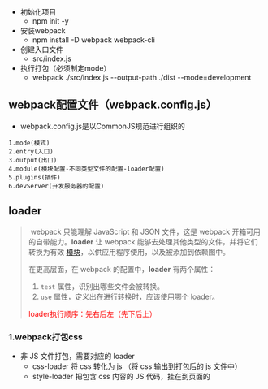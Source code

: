 - 初始化项目
  - npm init -y
- 安装webpack
  - npm install -D webpack webpack-cli
- 创建入口文件
  - src/index.js
- 执行打包（必须制定mode）
  - webpack ./src/index.js --output-path ./dist --mode=development

## webpack配置文件（webpack.config.js）

- webpack.config.js是以CommonJS规范进行组织的

```shell
1.mode(模式)
2.entry(入口)
3.output(出口)
4.module(模块配置-不同类型文件的配置-loader配置)
5.plugins(插件)
6.devServer(开发服务器的配置)
```



## loader

> ​	webpack 只能理解 JavaScript 和 JSON 文件，这是 webpack 开箱可用的自带能力。**loader** 让 webpack 能够去处理其他类型的文件，并将它们转换为有效 [模块](https://webpack.docschina.org/concepts/modules)，以供应用程序使用，以及被添加到依赖图中。
>
> 在更高层面，在 webpack 的配置中，**loader** 有两个属性：
>
> 1. `test` 属性，识别出哪些文件会被转换。
> 2. `use` 属性，定义出在进行转换时，应该使用哪个 loader。
>
> <font color='red'>loader执行顺序：先右后左（先下后上）</font>

### 1.webpack打包css

- 非 JS 文件打包，需要对应的 loader
  - css-loader 将 css 转化为 js （将 css 输出到打包后的 js 文件中）
  - style-loader 把包含 css 内容的 JS 代码，挂在到页面的 <style> 标签中

```shell
1.引入 css 文件 (import "./css/main.css")
	页面无法识别 import 语法，所以会报错
2.安装(npm i css-loader style-loader-D)
3.配置
	匹配后缀名：test:/\.css$/i,
	指定加载器：use:['style-loader','css-loader']
		先将css转成js，再将js中的样式挂载到<style>中
```



### 2.webpack打包less

```shell
1.引入less
	import './css/main.less'
2.安装
	npm i less less-loader -D
3.配置
	配置后缀名：test:/\.less$/i
	指定加载器：use:['style-loader','css-loader','less-loader']
		将less转成css，将css转成js，将js中的样式挂载到<style>中
```



### 3. 将 css 打包成独立的文件

​	上面方法是将 css 打包成js通过<style>挂载到页面中的

```shell
1.安装插件
	npm i mini-css-extract-plugin -D
2.引入插件(webpack.config.js)
	const MiniCssExtractPlugin = require('mini-css-extract-plugin')
3.替换 style-loader (use:[MiniCssExtractPlugin.loader,'css-loader'])
	style-loader：将css打包到<style>标签中
	MiniCssExtractPlugin.loader：将css打包到独立文件中
4.配置插件(new MiniCssExtractPlugin({}))
```



### 4.打包css-添加样式前缀

```shell
1.安装插件
	npm i postcss-loader autoprefixer -D
2.配置插件 webpack.config.js
	use:[MiniCssExtractPlugin.loader,'css-loader','postcss-loader']
3.新建 postcss.config.js
	plugins:[require('autoprefixer')]
4.配置需要兼容的浏览器
	package.json中指定browserslist属性（推荐）
	详情参考：https://www.npmjs.com/package/browserslist
		"browserslist":[
			"last 1 version", // 最后一个版本
			"> 1%"			  // 代表全球超过 1% 使用的浏览器
		]
	【或者】
	在项目根目录下创建 .browserslistrc
		last 1 version
        > 1%
```



### 5.打包css-格式校验

```shell
1.安装
	npm i stylelint stylelint-config-standard stylelint-webpack-plugin -D
		① stylelint
			https://stylelint.io/
			校验规则（number-leading-zero）
				opacity: .5;	语法错误
				opacity: 0.5;	语法正确
		② stylelint-config-standard
		③ stylelint-webpack-plugin
2.引入
	const StylelintPlugin = require('stylelint-webpack-plugin')
3.配置 (plugins 属性中)
	new StylelintPlugin({})
4.指定校验规则
	① 在 package.json 中的 stylelint 属性指定规则
		"stylelint":{
			"extends":"stylelint-config-standard",
			// 后续为扩展配置（如果不需要自定义规则，可以忽略 rules）
			"rules": {}
		}
	② 在 .stylelintrc 中指定规则
	③ 在 stylelint.config.js 中指定规则
	
```



### 6.打包css-压缩css

```shell
1.安装
	npm i optimize-css-assets-webpack-plugin -D
2.引入
	const OptimizeCssAssetsPlugin = require('optimize-css-assets-webpack-plugin')
3.配置 (plugins 属性中)
	new OptimizeCssAssetsPlugin()
```



### 7.webpack 打包HTML

- html-webpack-plugin
  - 生成 HTML 文件（用于服务器访问），并在 HTML 中加载所有的打包资源
  - 指定 HTML 模板、设置 HTML 变量、压缩 HTML

```shell
1.安装
	npm i html-webpack-plugin -D
2.配置
	const HtmlWebpackPlugin = require('html-webpack-plugin')
	new HtmlWebpackPlugin()
```



### 8.webpack编译js

- 将 ES6+ 转成 ES5 ，从而保证JS在低版本浏览器的兼容性

```shell
1.安装
	npm i babel-loader @babel/core @babel/preset-env -D
	
2.配置
	https://www.npmjs.com/package/babel-loader
	
3.【注：】
	@babel/preset-env 只能转译基本语法（peomise 就不能转换）
	@babel/polyfill 可以转译所有 js 新语法
        npm i @babel/polyfill -D
        import '@babel/polyfill' (入口文件中引入)
        但是 polyfill 转译将所有js的新语法都进行了转译，可以使用 core-js（按需转译js新语法）
       
     安装：npm i core-js -D
     配置：① 按需加载 useBuiltIns:'usage' ② 指定版本 corejs: 3
```



### 9.webpack校验js代码格式

```shell
1.安装
	npm i eslint eslint-config-airbnb-base eslint-webpack-plugin eslint-plugin-import -D
	① eslint（校验 JS 代码格式的工具）
	② eslint-config-airbnb-base （js代码格式规范）
	③ eslint-webpack-plugin（webpack 的 eslint 插件）
	④ eslint-plugin-import 用于在 package.json 中读取 eslintConfig 配置项
2.配置
	① eslint-webpack-plugin
		const ESLintPlugin = require('eslint-webpack-plugin')
		plugins: [new ESLintPlugin()]
	② eslintConfig（package.json）
		"eslintConfig": {"extends": "airbnb-base"}
```



### 10.webpack 打包图片

- <font color='red'>**file-loader** </font>
  - 将使用到的图片复制到输出目录，过滤掉未使用的图片

```shell
1.安装
	npm i file-loader -D
2.配置
	rules: [{
        test: /\.(png|gif|jpe?g)$/i,
        use:{loader: 'file-loader'}
      }]
```

##### 处理css中的图片路径问题（例如：背景图片加载失败）

```shell
{
        test: /\.css$/i,
        use: [
        	{
                options: {
                    publicPath: '../'	// 为背景图片指定路径
                },
                loader:MiniCssExtractPlugin.loader
            },
          	"css-loader",
          	"postcss-loader",
        ],
},
```

- <font color='red'>**url-loader**</font>
  - 是 file-loader 升级版，如果图片小于配置大小，会转成base64字符串
  - 转成base64字符串后，图片会跟js一起加载（减少图片的请求次数）

```shell
1.安装
	npm i url-loader -D
2.配置
	 module: {
       rules: [
           {
               test: /\.(png|jpg|gif)$/i,
               use: [
                   {
                       loader: 'url-loader',
                       options: {
                           limit: 15000,//文件大小限制，小于则用base64编码
                           esModule: false //关闭es模块语法
                       }
                   }
               ],
               type: 'javascript/auto'
           },
       ]
    }
```

> ​	**【url-loader配置问题】**： 当图片文件的大小小于limit属性值时，打包后的css会生成以base64编码的图片，当图片文件的大小大于limit属性时，打包后是会生成相应文件的。
>
> ① 会出现重复图片的问题在于：
>
> 我们在webpack5.0中使用了旧的资源模块加载器，如file-loader,url-loadre这些，但是webpack5.0本身已经内置了asset资源模块来处理，这就可能会导致asset重复。
>
> 解决方法：将asset的模块类型设置为 ：type: 'javascript/auto'
>
> ② 背景图片无法正常显示
>
> 原因为：url-loader,file-loader都是采用es6语法规范的，而不是commonjs规范
>
> 由于url-loader,file-loader中可以通过esModule属性来选择是否关闭es6语法规范，
>
> 故解决方法为添加如下语句关闭es6语法规范：esModule: false。

>其实，如果install的是webpack5.0的话，正如前文所言，已经废弃了assert loader,(如 file-loader, url-loader等），就不需要那么麻烦，去相方设法配置版本的兼容性问题。可以直接如下操作，测试过也能正常在浏览器上显示背景图片。
>
>module: {
>       rules: [
>           {
>               test: /\.(png|jpg|gif)$/i,
>              }
>    }

- <font color='red'>**html-loader**</font>
  - 将HTML导出为字符串（负责引入img，从而能被url-loader进行处理

> - html-loader 与 html-webpack-plugin 的冲突
>   - 原因： html-webpack-plugin会检查目标文件中是否已经有了loader处理，如果有其他loader处理， html-webpack-plugin不再使用 lodash.template 去处理 ejs 语法
>   - 解决：将html-webpack-plugin中，模板文件后缀名改成 .ejs (非 .html)



### 11.webpack 打包字体文件

- file-loader

```she
1.安装
	npm i file-loader -D
2.配置
	test: /\.(eot|svg|ttf|woff|woff2)$/i
```

- copy-webpack-plugin
  - 不需要处理的其他文件，可以直接复制到输出目录

```shell
1.安装
	npm i copy-webpack-plugin -D
2.配置
	const CopyWebpackPlugin = require('copy-webpack-plugin')
	// 直接将src下不需要特殊处理的文件，直接复制到输出目录中
    new CopyWebpackPlugin({
      patterns: [
        {
          from: 'src/public',
          to: 'public'
        }
      ]
    })
```

- clean-webpack-plugin
  - 每次打包之前，删除历史文件

```shell
1.安装
	npm i clean-webpack-plugin -D
2.配置
	const {CleanWebpackPlugin} = require('clean-webpack-plugin')
	new CleanWebpackPlugin()
```



## 资源模块（Asset Modules）

- webpack4
  - raw-loader（将文件导入为字符串）
  - file-loader（将文件发送到输出目录）
  - url-loader（将文件发送到输出目录，或转为 Data URI 内联到 bundle 中）
- webpack5
  - asset/resource 发送一个单独的文件并导出 URL （之前通过使用 file-loader 实现）
  - asset/inline 导出一个资源的 data URI （之前通过使用 url-loader 实现）
  - asset/source 导出资源的源代码（之前通过使用 raw-loader 实现）
  - asset 在导出一个 data URI 和发送一个单独的文件之间自动选择（url-loader）



## webpack Dev Server

- 作用：发布web服务，提高开发效率
- 详情：
  - https://www.npmjs.com/package/webpack-dev-server
  - https://webpack.docschina.org/configuration/dev-server
- 使用
  - webpack4：webpack-dev-server
  - webpack5：webpack serve



## webpack 进阶

### webpack 区分环境打包

- 通过环境变量区分打包
- 通过配置文件区分

#### 1.webpack通过环境变量区分打包

- 命令行中设置环境
  - webpack4：webpack --env.production
  - webpack5：打包命令：webpack --env production 运行命令：webpack serve --env production

- webpack.config.js

  - 读取环境变量 env.production

  - 根据环境变量指定不同的配置

    - ```javascript
      moduels.exports = (env, argv) => {
      	// 开发环境配置
          const config = {
              mode: 'development',
          // 其他配置
          }
          if(env.production) {
              // 生产环境
              config.mode = 'production'
              // 其他配置
          }
          
          return config
      }
      ```
      

#### 2.webpack通过配置文件区分打包

- 通过配置文件区分环境
  - webpack.dev.conf.js（mode：development）
  - webpack.prod.conf.js（mode：production）
  - webpack.base.conf.js（公共配置）
- webpack-merge
  - 将多个配置合并在一起
  - npm i webpack-merge -D
- 命令行中输出打包指令：webpack --config ./webpack.dev.conf.js

> webpack --config ./webpack.dev.conf.js 通过命令行输入前面的长命令容易出现错误且较为麻烦。
>
> 可以在 `package.json`文件件中添加打包命令:

```javascript
"scripts": {
    "test": "echo \"Error: no test specified\" && exit 1",
    "serve": "webpack serve",
     // 开发环境打包 npm run build:dev
    "build:dev": "webpack --config config/webpack.dev.conf.js",
     // 生产环境打包 npm run build:prod
    "build:prod": "webpack --config config/webpack.prod.conf.js"
}
```

####  3.webpack DefinePlugin

- DefinePlugin
  - 为配置注入全局变量
  - 开发环境和生产环境的接口地址不同

```javascript
const webpack = ewquire('webpack')
module.exports = {
    plugins: [
        new webpack.DefinePlugin({
            //变量值要求的是一个代码片段
            API_BASE_URL: JSON.stringify('https://api.example.com')
        })
    ]
}
```



### 自定义plugin

- webpack插件是一个具有apply方法的JavaScript对象。apply方法会被webpack  compiler调用，并且在整个编译生命周期都可以访问compiler对象。
- 原理：
  - 通过生命周期的钩子中挂载函数，来实现功能扩展。
  - https://webpack.docschina.org/concepts/plugins/

#### 1.webpack钩子函数

| 钩子        | 描述                 | 类型            |
| ----------- | -------------------- | --------------- |
| environment | 环境准备好           | SyncHook        |
| compile     | 编译开始             | SyncHook        |
| compilation | 编译结束             | SyncHook        |
| emit        | 打包资源到output之前 | AsyncSeriesHook |
| afterEmit   | 打包资源到output之后 | AsyncSeriesHook |
| done        | 打包完成             | SyncHook        |



### 自定义loader

- loader本质上就是一个 ESM 模块，它导出一个函数，在函数中对打包资源进行转换
- 声明一个读取markdown（.md）文件内容的loader
  - marked（将markdown语法转成html）
  - loader-utils（接受loader的配置项）
  - npm i marked loader-utils -D

```javascript
// 自定义 loader 的语法
const {getOptions} = require('loader-utils')
const marked = require('marked')

// 自定义loader
module.exports = function(source) {
    // 获取 loader 配置项
    const options = getOptions(this)
    
    // 对输出内容进行处理
    const html = marked(source)
    
    // 返回个下一个 loader 处理
    return html
}
```



### 代码分离（Code Splitting）

#### 1.多入口打包

- entry（后面写成对象）
  - {index: './src/index.js', about:'./src/about.js'}
- output.filename（不能写成固定名称，否则报错）
  - [name].bundle.js
- HtmlWebpackPlugin（ 不同页面加载各自的bundle）
  - chunks：['index'],  	index.html 加载 index.bundle.js
  - chunks：['about'],     about.html 加载 about.bundle.js



#### 2.提取公共模块

```javascript
optimization: {
      splitChunks: {
        chunks: 'all'
      }
    }
```



#### 3.动态导入

- 懒加载
  - 默认不加载，事件触发后才加载
  - webpackChunkName："懒加载文件名称"
  - ![image-20211207135832437](./images/懒加载.png)
- 预加载
  - 先等待其他资源加载，浏览器空闲时，再加载
  - webpackPrefetch: true
    - ![image-20211207135832437](./images/预加载.jpg)
  - 缺点：在移动端有兼容性问题



### 源码映射（Source Map）

- 什么是Source Map
  - 是一种源代码与构建后代码之间的映射技术
  - 通过 .map 文件，将构建后的代码与源代码之间建立映射关系
- 为什么要用Source Map
  - 问题：构建后的代码，出了问题之后不好定位
  - 方案：有了Source Map后，可以快速定位问题代码
- 如何生成Source Map
  - devtool：'映射模式'

#### 映射模式（devtool的值）

- 不同映射模式的报错定为效果和打包执行速度不同
  - webpack4中，一共有13种不同的映射模式
  - webpack5中，一共有26中不同的映射模式
- webpack5映射模式选用（推荐）
  - 开发环境：eval-cheap-module-source-map
  - 生产环境：none|nosources-source-map



### Tree Shaking（树摇）

- Tree Shaking 的作用是删除未引用的代码
  - return 后面的代码
  - 只声明，未使用的代码
  - 只引入，未使用的代码
- 使用前提：
  - 使用 ES Modules 规范的模块，才能执行 Tree Shaking
  - Tree Shaking 依赖于 ES Modules 的静态语法分析
- 如何使用：
  - 生产模式：Tree Shaking 会自动开启
  - 开发模式：
    - usedExports
      - optimization.usedExports（标记没用的代码）
      - terser-webpack-plugin（删除没用到的代码）
        - optimization.minimize：true（删除标记的代码）
        - 该plugin插件在webpack4中需要单独安装（webpack5中无需安装）
    - sideEffects
      - 无副作用：如果一个模块单纯的导入导出变量，那它就无副作用
      - 有副作用：如果一个模块还修改其他模块或者全局的一些东西，就有副作用
        - 修改全局变量
        - 在原型上扩展的方法
        - css的引入
      - sideEffects的作用：把未使用但无副作用的模块一并删除
        - 对于没有副作用的模块，未使用代码不会被打包（相当于压缩了输出内容）
- Tree Shaking 与 Source Map 存在兼容性问题
  - devtool：source-map|inline-source-map|hidden-source-map|nosources-source-map（存在 Tree Shaking ，Source Map只能选择其中一种）
  - eval 模式，将 js 输出为字符串（不是 ES Modules 规范），导致 Tree Shaking 失效